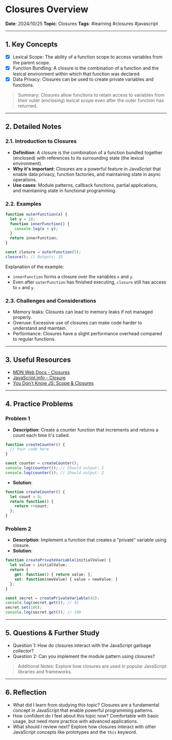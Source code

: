 # Closures Overview

**Date**: 2024/10/25
**Topic**: Closures
**Tags**: #learning #closures #javascript

---

## 1. Key Concepts

- [x] Lexical Scope: The ability of a function scope to access variables from the parent scope.
- [x] Function Bundling: A closure is the combination of a function and the lexical environment within which that function was declared.
- [x] Data Privacy: Closures can be used to create private variables and functions.

> Summary: Closures allow functions to retain access to variables from their outer (enclosing) lexical scope even after the outer function has returned.

---

## 2. Detailed Notes

### 2.1. Introduction to Closures

- **Definition**: A closure is the combination of a function bundled together (enclosed) with references to its surrounding state (the lexical environment).
- **Why it's important**: Closures are a powerful feature in JavaScript that enable data privacy, function factories, and maintaining state in async operations.
- **Use cases**: Module patterns, callback functions, partial applications, and maintaining state in functional programming.

### 2.2. Examples

```javascript
function outerFunction(x) {
  let y = 10;
  function innerFunction() {
    console.log(x + y);
  }
  return innerFunction;
}

const closure = outerFunction(5);
closure(); // Outputs: 15
```

Explanation of the example:

- `innerFunction` forms a closure over the variables `x` and `y`.
- Even after `outerFunction` has finished executing, `closure` still has access to `x` and `y`.

### 2.3. Challenges and Considerations

- Memory leaks: Closures can lead to memory leaks if not managed properly.
- Overuse: Excessive use of closures can make code harder to understand and maintain.
- Performance: Closures have a slight performance overhead compared to regular functions.

---

## 3. Useful Resources

- [MDN Web Docs - Closures](https://developer.mozilla.org/en-US/docs/Web/JavaScript/Closures)
- [JavaScript.info - Closure](https://javascript.info/closure)
- [You Don't Know JS: Scope & Closures](https://github.com/getify/You-Dont-Know-JS/tree/1st-ed/scope%20%26%20closures)

---

## 4. Practice Problems

### Problem 1

- **Description**: Create a counter function that increments and returns a count each time it's called.

```javascript
function createCounter() {
  // Your code here
}

const counter = createCounter();
console.log(counter()); // Should output: 1
console.log(counter()); // Should output: 2
```

- **Solution**:

```javascript
function createCounter() {
  let count = 0;
  return function() {
    return ++count;
  };
}
```

### Problem 2

- **Description**: Implement a function that creates a "private" variable using closure.
- **Solution**:

```javascript
function createPrivateVariable(initialValue) {
  let value = initialValue;
  return {
    get: function() { return value; },
    set: function(newValue) { value = newValue; }
  };
}

const secret = createPrivateVariable(42);
console.log(secret.get()); // 42
secret.set(100);
console.log(secret.get()); // 100
```

---

## 5. Questions & Further Study

- Question 1: How do closures interact with the JavaScript garbage collector?
- Question 2: Can you implement the module pattern using closures?

> Additional Notes: Explore how closures are used in popular JavaScript libraries and frameworks.

---

## 6. Reflection

- What did I learn from studying this topic? Closures are a fundamental concept in JavaScript that enable powerful programming patterns.
- How confident do I feel about this topic now? Comfortable with basic usage, but need more practice with advanced applications.
- What should I review next? Explore how closures interact with other JavaScript concepts like prototypes and the `this` keyword.

